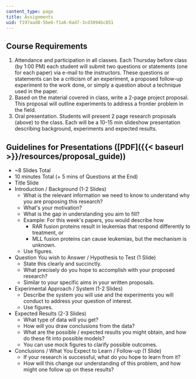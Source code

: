 ```yaml
---
content_type: page
title: Assignments
uid: f197aad8-5be6-f1a6-0ad7-3cd3094bc851
---
```


Course Requirements
-------------------

1.  Attendance and participation in all classes. Each Thursday before class (by 1:00 PM) each student will submit two questions or statements (one for each paper) via e-mail to the instructors. These questions or statements can be a criticism of an experiment, a proposed follow-up experiment to the work done, or simply a question about a technique used in the paper.
2.  Based on the material covered in class, write a 2-page project proposal. This proposal will outline experiments to address a frontier problem in the field.
3.  Oral presentation. Students will present 2 page research proposals (above) to the class. Each will be a 10-15 min slideshow presentation describing background, experiments and expected results.

Guidelines for Presentations ([PDF]({{< baseurl >}}/resources/proposal_guide))
------------------------------------------------------------------------------

*   ~8 Slides Total
*   10 minutes Total (+ 5 mins of Questions at the End)
*   Title Slide
*   Introduction / Background (1-2 Slides)
    *   What is the relevant information we need to know to understand why you are proposing this research?
    *   What's your motivation?
    *   What is the gap in understanding you aim to fill?
    *   Example: For this week's papers, you would describe how
        *   RAR fusion proteins result in leukemias that respond differently to treatment, or
        *   MLL fusion proteins can cause leukemias, but the mechanism is unknown.
    *   Use figures.
*   Question You wish to Answer / Hypothesis to Test (1 Slide)
    *   State this clearly and succinctly.
    *   What precisely do you hope to accomplish with your proposed research?
    *   Similar to your specific aims in your written proposals.
*   Experimental Approach / System (1-2 Slides)
    *   Describe the system you will use and the experiments you will conduct to address your question of interest.
    *   Use figures.
*   Expected Results (2-3 Slides)
    *   What type of data will you get?
    *   How will you draw conclusions from the data?
    *   What are the possible / expected results you might obtain, and how do these fit into possible models?
    *   You can use mock figures to clarify possible outcomes.
*   Conclusions / What You Expect to Learn / Follow-up (1 Slide)
    *   If your research is successful, what do you hope to learn from it?
    *   How will this change our understanding of this problem, and how might one follow up on these results?
